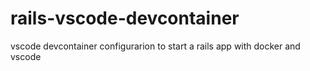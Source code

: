 # rails-vscode-devcontainer
vscode devcontainer configurarion to start a rails app  with docker and vscode 
